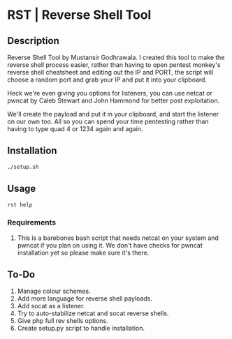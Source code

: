 # RST | Reverse Shell Tool 

## Description 

Reverse Shell Tool by Mustansir Godhrawala. I created this tool to make the reverse shell process easier, rather than having to open pentest monkey's reverse shell cheatsheet and editing out the IP and PORT, the script will choose a random port and grab your IP and put it into your clipboard. 

Heck we're even giving you options for listeners, you can use netcat or pwncat by Caleb Stewart and John Hammond for better post exploitation. 

We'll create the payload and put it in your clipboard, and start the listener on our own too. All so you can spend your time pentesting rather than having to type quad 4 or 1234 again and again. 

## Installation 

```bash
./setup.sh
```
## Usage

```bash
rst help
```

### Requirements 
1. This is a barebones bash script that needs netcat on your system and pwncat if you plan on using it. We don't have checks for pwncat installation yet so please make sure it's there. 

## To-Do
1. Manage colour schemes. 
2. Add more language for reverse shell payloads. 
3. Add socat as a listener. 
4. Try to auto-stabilize netcat and socat reverse shells. 
5. Give php full rev shells options. 
6. Create setup.py script to handle installation.
